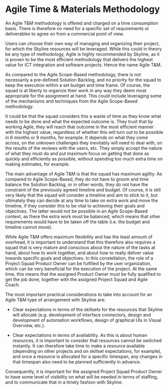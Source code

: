 # Agile Time & Materials Methodology

An Agile T&M methodology is offered and charged on a time consumption basis. There is therefore no need for a specific set of requirements or deliverables to agree on from a commercial point of view.

Users can choose their own way of managing and organizing their project, for which the Skyline resources will be leveraged. While this could in theory be any type of methodology, Agile is highly recommended by Skyline, as it is proven to be the most efficient methodology that delivers the highest value for ICT integration and software projects. Hence the name Agile T&M.

As compared to the Agile Scope-Based methodology, there is not necessarily a pre-defined Solution Backlog, and no priority for the squad to keep the execution within a set budget and time frame. Of course, the squad is at liberty to organize their work in any way they deem most appropriate for the assignment at hand. This could include leveraging some of the mechanisms and techniques from the Agile Scope-Based methodology.  

It could be that the squad considers this a waste of time as they know what needs to be done and what the expected outcome is. They trust that by working Agile, they will reach that outcome in the most efficient manner with the highest value, regardless of whether this will turn out to be possible in 6 months or 9 months, for example. It depends on what they come across, on the unknown challenges they inevitably will need to deal with, on the results of the reviews with the users, etc. They simply accept the nature of what they must do and put maximum focus on getting that done as quickly and efficiently as possible, without spending too much extra time on making estimates, for example.  

The main advantage of Agile T&M is that the squad has maximum agility. As compared to Agile Scope-Based, they do not have to groom and time balance the Solution Backlog, or in other words, they do not have the constraint of the previously agreed timeline and budget. Of course, it is still very likely that the squad will consider a timeline and aim to stick to it, but ultimately they can decide at any time to take on extra work and move the timeline, if they consider this to be vital to achieving their goals and objectives. The latter would not be possible in an Agile Scope-Based context, as there the extra work must be balanced, which means that other requirements would have to be taken off the table (i.e. the budget and timeline cannot move).

While Agile T&M offers maximum flexibility and has the least amount of overhead, it is important to understand that this therefore also requires a squad that is very mature and conscious about the nature of the tasks at hand, about how to work together, and about how to really deliver value towards specific goals and objectives. In this constellation, the role of a Project Squad Product Owner can be fulfilled by the user organization, which can be very beneficial for the execution of the project. At the same time, this means that the assigned Product Owner must be fully qualified to get the job done, together with the assigned Project Squad and Agile Coach.

The most important practical considerations to take into account for an Agile T&M type of arrangement with Skyline are:

- Clear expectations in terms of the skillsets for the resources that Skyline will allocate (e.g. development of interface connectors, design and development of automation workflows, design of graphical UIs in Visual Overview, etc.).

- Clear expectations in terms of availability. As this is about human resources, it is important to consider that resources cannot be switched instantly. It can therefore take time to make a resource available (depending on other projects and on skillset expectations, for example), and once a resource is allocated for a specific timespan, any changes in that timespan also need to be planned sufficiently in advance.

Consequently, it is important for the assigned Project Squad Product Owner to have some level of visibility on what will be needed in terms of staffing, and to communicate that in a timely fashion with Skyline.
